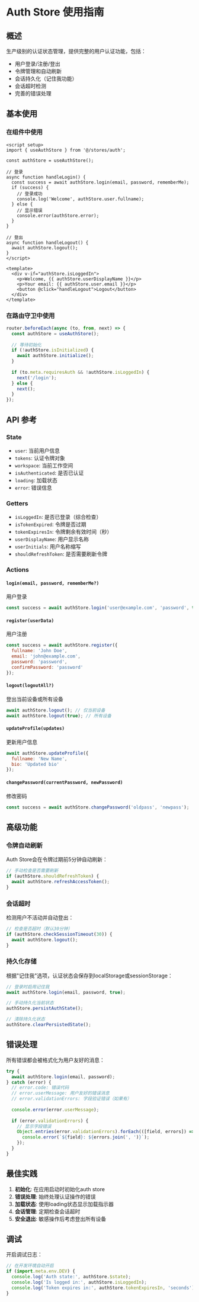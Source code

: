 # Auth Store 使用指南

## 概述

生产级别的认证状态管理，提供完整的用户认证功能，包括：
- 用户登录/注册/登出
- 令牌管理和自动刷新
- 会话持久化（记住我功能）
- 会话超时检测
- 完善的错误处理

## 基本使用

### 在组件中使用

```vue
<script setup>
import { useAuthStore } from '@/stores/auth';

const authStore = useAuthStore();

// 登录
async function handleLogin() {
  const success = await authStore.login(email, password, rememberMe);
  if (success) {
    // 登录成功
    console.log('Welcome', authStore.user.fullname);
  } else {
    // 显示错误
    console.error(authStore.error);
  }
}

// 登出
async function handleLogout() {
  await authStore.logout();
}
</script>

<template>
  <div v-if="authStore.isLoggedIn">
    <p>Welcome, {{ authStore.userDisplayName }}</p>
    <p>Your email: {{ authStore.user.email }}</p>
    <button @click="handleLogout">Logout</button>
  </div>
</template>
```

### 在路由守卫中使用

```js
router.beforeEach(async (to, from, next) => {
  const authStore = useAuthStore();
  
  // 等待初始化
  if (!authStore.isInitialized) {
    await authStore.initialize();
  }
  
  if (to.meta.requiresAuth && !authStore.isLoggedIn) {
    next('/login');
  } else {
    next();
  }
});
```

## API 参考

### State

- `user`: 当前用户信息
- `tokens`: 认证令牌对象
- `workspace`: 当前工作空间
- `isAuthenticated`: 是否已认证
- `loading`: 加载状态
- `error`: 错误信息

### Getters

- `isLoggedIn`: 是否已登录（综合检查）
- `isTokenExpired`: 令牌是否过期
- `tokenExpiresIn`: 令牌剩余有效时间（秒）
- `userDisplayName`: 用户显示名称
- `userInitials`: 用户名称缩写
- `shouldRefreshToken`: 是否需要刷新令牌

### Actions

#### `login(email, password, rememberMe?)`
用户登录

```js
const success = await authStore.login('user@example.com', 'password', true);
```

#### `register(userData)`
用户注册

```js
const success = await authStore.register({
  fullname: 'John Doe',
  email: 'john@example.com',
  password: 'password',
  confirmPassword: 'password'
});
```

#### `logout(logoutAll?)`
登出当前设备或所有设备

```js
await authStore.logout(); // 仅当前设备
await authStore.logout(true); // 所有设备
```

#### `updateProfile(updates)`
更新用户信息

```js
await authStore.updateProfile({
  fullname: 'New Name',
  bio: 'Updated bio'
});
```

#### `changePassword(currentPassword, newPassword)`
修改密码

```js
const success = await authStore.changePassword('oldpass', 'newpass');
```

## 高级功能

### 令牌自动刷新

Auth Store会在令牌过期前5分钟自动刷新：

```js
// 手动检查是否需要刷新
if (authStore.shouldRefreshToken) {
  await authStore.refreshAccessToken();
}
```

### 会话超时

检测用户不活动并自动登出：

```js
// 检查是否超时（默认30分钟）
if (authStore.checkSessionTimeout(30)) {
  await authStore.logout();
}
```

### 持久化存储

根据"记住我"选项，认证状态会保存到localStorage或sessionStorage：

```js
// 登录时启用记住我
await authStore.login(email, password, true);

// 手动持久化当前状态
authStore.persistAuthState();

// 清除持久化状态
authStore.clearPersistedState();
```

## 错误处理

所有错误都会被格式化为用户友好的消息：

```js
try {
  await authStore.login(email, password);
} catch (error) {
  // error.code: 错误代码
  // error.userMessage: 用户友好的错误消息
  // error.validationErrors: 字段验证错误（如果有）
  
  console.error(error.userMessage);
  
  if (error.validationErrors) {
    // 显示字段错误
    Object.entries(error.validationErrors).forEach(([field, errors]) => {
      console.error(`${field}: ${errors.join(', ')}`);
    });
  }
}
```

## 最佳实践

1. **初始化**: 在应用启动时初始化auth store
2. **错误处理**: 始终处理认证操作的错误
3. **加载状态**: 使用loading状态显示加载指示器
4. **会话管理**: 定期检查会话超时
5. **安全退出**: 敏感操作后考虑登出所有设备

## 调试

开启调试日志：

```js
// 在开发环境自动开启
if (import.meta.env.DEV) {
  console.log('Auth state:', authStore.$state);
  console.log('Is logged in:', authStore.isLoggedIn);
  console.log('Token expires in:', authStore.tokenExpiresIn, 'seconds');
}
```